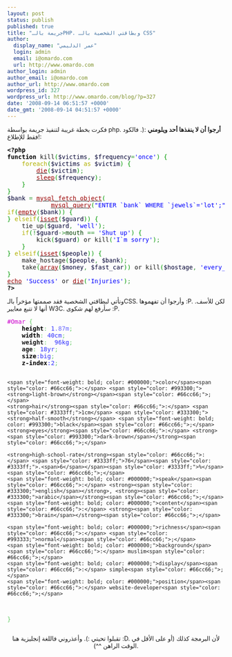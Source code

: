 ```yaml
---
layout: post
status: publish
published: true
title: "جريمة بالـPHP. وبطاقتي الشخصية بالـ CSS"
author:
  display_name: "عمر الدليمي"
  login: admin
  email: i@omardo.com
  url: http://www.omardo.com
author_login: admin
author_email: i@omardo.com
author_url: http://www.omardo.com
wordpress_id: 327
wordpress_url: http://www.omardo.com/blog/?p=327
date: '2008-09-14 06:51:57 +0000'
date_gmt: '2008-09-14 04:51:57 +0000'
---
```

<p>فكرت بخطة غريبة لتنفيذ جريمة بواسطة php. <strong>أرجوا أن لا ينفذها أحد ويلومني</strong> :(. فالكود فقط للإطلاع!:</p>
<pre class="php" dir="ltr"><span style="font-weight: bold; color: #000000;">&lt;?php</span>
<span style="font-weight: bold; color: #000000;">function</span> kill<span style="color: #009900;">(</span><span style="color: #000033;">$victims</span><span style="color: #339933;">,</span> <span style="color: #000033;">$frequency</span><span style="color: #339933;">=</span><span style="color: #0000ff;">'once'</span><span style="color: #009900;">)</span> <span style="color: #009900;">{</span><!--more-->
	<span style="color: #b1b100;">foreach</span><span style="color: #009900;">(</span><span style="color: #000033;">$victims</span> <span style="color: #b1b100;">as</span> <span style="color: #000033;">$victim</span><span style="color: #009900;">)</span> <span style="color: #009900;">{</span>
		<a href="http://www.php.net/die"><span style="color: #990000;">die</span></a><span style="color: #009900;">(</span><span style="color: #000033;">$victim</span><span style="color: #009900;">)</span><span style="color: #339933;">;</span>
		<a href="http://www.php.net/sleep"><span style="color: #990000;">sleep</span></a><span style="color: #009900;">(</span><span style="color: #000033;">$frequency</span><span style="color: #009900;">)</span><span style="color: #339933;">;</span>
	<span style="color: #009900;">}</span>
<span style="color: #009900;">}</span>
<span style="color: #000033;">$bank</span> <span style="color: #339933;">=</span> <a href="http://www.php.net/mysql_fetch_object"><span style="color: #990000;">mysql_fetch_object</span></a><span style="color: #009900;">(</span>
			<a href="http://www.php.net/mysql_query"><span style="color: #990000;">mysql_query</span></a><span style="color: #009900;">(</span><span style="color: #0000ff;">"ENTER `bank` WHERE `jewels`='lot';"</span><span style="color: #009900;">)</span><span style="color: #009900;">)</span><span style="color: #339933;">;</span>
<span style="color: #b1b100;">if</span><span style="color: #009900;">(</span><a href="http://www.php.net/empty"><span style="color: #990000;">empty</span></a><span style="color: #009900;">(</span><span style="color: #000033;">$bank</span><span style="color: #009900;">)</span><span style="color: #009900;">)</span> <span style="color: #009900;">{</span>
<span style="color: #009900;">}</span> <span style="color: #b1b100;">elseif</span><span style="color: #009900;">(</span><a href="http://www.php.net/isset"><span style="color: #990000;">isset</span></a><span style="color: #009900;">(</span><span style="color: #000033;">$guard</span><span style="color: #009900;">)</span><span style="color: #009900;">)</span> <span style="color: #009900;">{</span>
	tie_up<span style="color: #009900;">(</span><span style="color: #000033;">$guard</span><span style="color: #339933;">,</span> <span style="color: #0000ff;">'well'</span><span style="color: #009900;">)</span><span style="color: #339933;">;</span>
	<span style="color: #b1b100;">if</span><span style="color: #009900;">(</span><span style="color: #339933;">!</span><span style="color: #000033;">$guard</span><span style="color: #339933;">-&gt;</span><span style="color: #004000;">mouth</span> <span style="color: #339933;">==</span> <span style="color: #0000ff;">'Shut up'</span><span style="color: #009900;">)</span> <span style="color: #009900;">{</span>
		kick<span style="color: #009900;">(</span><span style="color: #000033;">$guard</span><span style="color: #009900;">)</span> or kill<span style="color: #009900;">(</span><span style="color: #0000ff;">'I`m sorry'</span><span style="color: #009900;">)</span><span style="color: #339933;">;</span>
	<span style="color: #009900;">}</span>
<span style="color: #009900;">}</span> <span style="color: #b1b100;">elseif</span><span style="color: #009900;">(</span><a href="http://www.php.net/isset"><span style="color: #990000;">isset</span></a><span style="color: #009900;">(</span><span style="color: #000033;">$people</span><span style="color: #009900;">)</span><span style="color: #009900;">)</span> <span style="color: #009900;">{</span>
	make_hostage<span style="color: #009900;">(</span><span style="color: #000033;">$people</span><span style="color: #339933;">,</span> <span style="color: #000033;">$bank</span><span style="color: #009900;">)</span><span style="color: #339933;">;</span>
	take<span style="color: #009900;">(</span><a href="http://www.php.net/array"><span style="color: #990000;">array</span></a><span style="color: #009900;">(</span><span style="color: #000033;">$money</span><span style="color: #339933;">,</span> <span style="color: #000033;">$fast_car</span><span style="color: #009900;">)</span><span style="color: #009900;">)</span> or kill<span style="color: #009900;">(</span><span style="color: #000033;">$hostage</span><span style="color: #339933;">,</span> <span style="color: #0000ff;">'every_minute'</span><span style="color: #009900;">)</span><span style="color: #339933;">;</span>
<span style="color: #009900;">}</span>
<a href="http://www.php.net/echo"><span style="color: #990000;">echo</span></a> <span style="color: #0000ff;">'Success'</span> or <a href="http://www.php.net/die"><span style="color: #990000;">die</span></a><span style="color: #009900;">(</span><span style="color: #0000ff;">'Injuries'</span><span style="color: #009900;">)</span><span style="color: #339933;">;</span>
<span style="font-weight: bold; color: #000000;">?&gt;</span></pre>
<p>ونأتي لبطاقتي الشخصية فقد صممتها مؤخراً بالـCSS. وأرجوا أن تفهموها :P. لكن للأسف. أنها لا تتبع معايير W3C. سأرفع لهم شكوى :P.</p>
<pre class="css" style="text-align: left;" dir="ltr"><span style="color: #cc00cc;">#Omar</span> <span style="color: #66cc66;">{</span>
	<span style="font-weight: bold; color: #000000;">height</span><span style="color: #66cc66;">:</span><span style="color: #3333ff;"> </span><span style="color: #3333ff;">1</span><span style="color: #6666ff;">.87m</span><span style="color: #66cc66;">;</span>
	<span style="font-weight: bold; color: #000000;">width</span><span style="color: #66cc66;">:</span> <span style="color: #3333ff;">40cm</span><span style="color: #66cc66;">;</span>
	<strong>weight</strong><span style="color: #66cc66;">:</span>  <span style="color: #3333ff;">96kg</span><span style="color: #66cc66;">;</span>
	<strong>age</strong><span style="color: #66cc66;">:</span> <span style="color: #3333ff;">18yr</span><span style="color: #66cc66;">;</span>
	<span style="font-weight: bold; color: #000000;">size</span><span style="color: #3333ff;">:big</span><span style="color: #66cc66;">;</span>
	<span style="font-weight: bold; color: #000000;">z-index</span><span style="color: #3333ff;">:<span style="color: #3333ff;">2</span></span><span style="color: #66cc66;">;</span>

	<span style="font-weight: bold; color: #000000;">color</span><span style="color: #66cc66;">:</span> <span style="color: #993300;"><strong>light-brown</strong></span><span style="color: #66cc66;">;</span>
	<strong>hair</strong><span style="color: #66cc66;">:</span> <span style="color: #3333ff;">1cm</span> <span style="color: #333300;"><strong>half-smooth</strong></span> <span style="font-weight: bold; color: #993300;">black</span><span style="color: #66cc66;">;</span>
	<strong>eyes</strong><span style="color: #66cc66;">:</span> <strong><span style="color: #993300;">dark-brown</span></strong><span style="color: #66cc66;">;</span>

	<strong>high-school-rate</strong><span style="color: #66cc66;">:</span> <span style="color: #3333ff;">76</span><span style="color: #3333ff;">.<span>6</span></span><span style="color: #3333ff;">%</span><span style="color: #66cc66;">;</span>
	<span style="font-weight: bold; color: #000000;">speak</span><span style="color: #66cc66;">:</span> <strong><span style="color: #333300;">english</span></strong>, <strong><span style="color: #333300;">arabic</span></strong><span style="color: #66cc66;">;</span>
	<span style="font-weight: bold; color: #000000;">content</span><span style="color: #66cc66;">:</span> <strong><span style="color: #333300;">brain</span></strong><span style="color: #66cc66;">;</span>

	<span style="font-weight: bold; color: #000000;">richness</span><span style="color: #66cc66;">:</span> <span style="color: #993333;">normal</span><span style="color: #66cc66;">;</span>
	<span style="font-weight: bold; color: #000000;">background</span><span style="color: #66cc66;">:</span> muslim<span style="color: #66cc66;">;</span>
	<span style="font-weight: bold; color: #000000;">display</span><span style="color: #66cc66;">:</span> simple<span style="color: #66cc66;">;</span>
	<span style="font-weight: bold; color: #000000;">position</span><span style="color: #66cc66;">:</span> website-developer<span style="color: #66cc66;">;</span>
<span style="color: #66cc66;">}
</span></pre>
<p style="text-align: center;">تقبلوا تحيتي :). وأعذروني فاللغة إنجليزية هنا :D. لأن البرمجة كذلك (أو على الأقل في الوقت الراهن ^^).</p>
